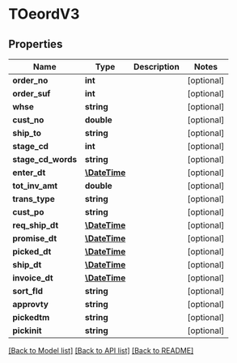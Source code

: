 # TOeordV3

## Properties
Name | Type | Description | Notes
------------ | ------------- | ------------- | -------------
**order_no** | **int** |  | [optional] 
**order_suf** | **int** |  | [optional] 
**whse** | **string** |  | [optional] 
**cust_no** | **double** |  | [optional] 
**ship_to** | **string** |  | [optional] 
**stage_cd** | **int** |  | [optional] 
**stage_cd_words** | **string** |  | [optional] 
**enter_dt** | [**\DateTime**](\DateTime.md) |  | [optional] 
**tot_inv_amt** | **double** |  | [optional] 
**trans_type** | **string** |  | [optional] 
**cust_po** | **string** |  | [optional] 
**req_ship_dt** | [**\DateTime**](\DateTime.md) |  | [optional] 
**promise_dt** | [**\DateTime**](\DateTime.md) |  | [optional] 
**picked_dt** | [**\DateTime**](\DateTime.md) |  | [optional] 
**ship_dt** | [**\DateTime**](\DateTime.md) |  | [optional] 
**invoice_dt** | [**\DateTime**](\DateTime.md) |  | [optional] 
**sort_fld** | **string** |  | [optional] 
**approvty** | **string** |  | [optional] 
**pickedtm** | **string** |  | [optional] 
**pickinit** | **string** |  | [optional] 

[[Back to Model list]](../README.md#documentation-for-models) [[Back to API list]](../README.md#documentation-for-api-endpoints) [[Back to README]](../README.md)


